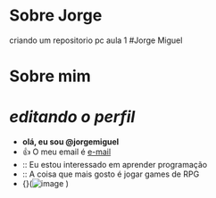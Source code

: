 # Sobre Jorge
criando um repositorio pc aula 1
#Jorge Miguel
# Sobre mim

# *editando o perfil*


- **olá, eu sou @jorgemiguel**
- :+1: O meu email é [e-mail](jorge.vasselai.souza@escola.pr.gov.br)
- :: Eu estou interessado em aprender programação
- :: A coisa que mais gosto é jogar games de RPG
- {}(![image](https://github.com/VaraVerde/repositorio2023_20/assets/137302478/54f8aaed-1a07-45a0-bf0f-05dc12807b59)
)

  
